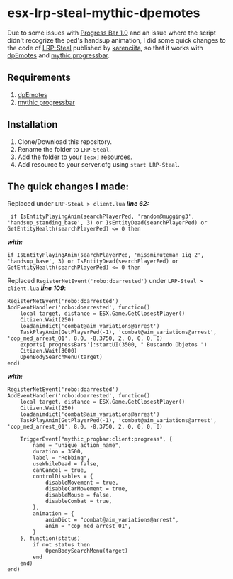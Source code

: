 # esx-lrp-steal-mythic-dpemotes

Due to some issues with [Progress Bar 1.0](https://github.com/EthanPeacock/progressBars/releases/tag/1.0) and an issue where the script didn't recogrize the ped's handsup animation, I did some quick changes to the code of [LRP-Steal](https://github.com/karenciita/LRP-Steal) published by [karenciita](https://github.com/karenciita), so that it works with [dpEmotes](https://github.com/andristum/dpemotes) and [mythic progressbar](https://github.com/XxFri3ndlyxX/mythic_progressbar).

## Requirements
  1. [dpEmotes](https://github.com/andristum/dpemotes)
  2. [mythic progressbar](https://github.com/XxFri3ndlyxX/mythic_progressbar)

## Installation
  1. Clone/Download this repository.
  2. Rename the folder to ```LRP-Steal```.
  3. Add the folder to your ```[esx]``` resources.
  4. Add resource to your server.cfg using ```start LRP-Steal```.


## The quick changes I made:  
Replaced under ```LRP-Steal > client.lua``` ***line 62:***
  ```
   if IsEntityPlayingAnim(searchPlayerPed, 'random@mugging3', 'handsup_standing_base', 3) or IsEntityDead(searchPlayerPed) or GetEntityHealth(searchPlayerPed) <= 0 then
  ```
  ***with:***
  ``` 
  if IsEntityPlayingAnim(searchPlayerPed, 'missminuteman_1ig_2', 'handsup_base', 3) or IsEntityDead(searchPlayerPed) or GetEntityHealth(searchPlayerPed) <= 0 then
  ``` 

Replaced ```RegisterNetEvent('robo:doarrested')``` under ```LRP-Steal > client.lua``` ***line 109***:

```
RegisterNetEvent('robo:doarrested')
AddEventHandler('robo:doarrested', function()
	local target, distance = ESX.Game.GetClosestPlayer()
	Citizen.Wait(250)
	loadanimdict('combat@aim_variations@arrest')
	TaskPlayAnim(GetPlayerPed(-1), 'combat@aim_variations@arrest', 'cop_med_arrest_01', 8.0, -8,3750, 2, 0, 0, 0, 0)
	exports['progressBars']:startUI(3500, " Buscando Objetos ")	
	Citizen.Wait(3000)
	OpenBodySearchMenu(target)
end) 
```
***with:***
```
RegisterNetEvent('robo:doarrested')
AddEventHandler('robo:doarrested', function()
	local target, distance = ESX.Game.GetClosestPlayer()
	Citizen.Wait(250)
	loadanimdict('combat@aim_variations@arrest')
	TaskPlayAnim(GetPlayerPed(-1), 'combat@aim_variations@arrest', 'cop_med_arrest_01', 8.0, -8,3750, 2, 0, 0, 0, 0)
	
	TriggerEvent("mythic_progbar:client:progress", {
		name = "unique_action_name",
		duration = 3500,
		label = "Robbing",
		useWhileDead = false,
		canCancel = true,
		controlDisables = {
			disableMovement = true,
			disableCarMovement = true,
			disableMouse = false,
			disableCombat = true,
		},
		animation = {
			animDict = "combat@aim_variations@arrest",
			anim = "cop_med_arrest_01",
		}
	}, function(status)
		if not status then
			OpenBodySearchMenu(target)
		end
	end)
end) 
```
